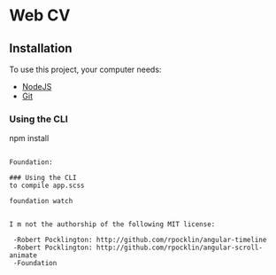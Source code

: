 # Web CV


## Installation

To use this project, your computer needs:

- [NodeJS](https://nodejs.org/en/)
- [Git](https://git-scm.com/)

### Using the CLI

npm install

```

Foundation:

### Using the CLI
to compile app.scss

foundation watch


I m not the authorship of the following MIT license:

 -Robert Pocklington: http://github.com/rpocklin/angular-timeline
 -Robert Pocklington: http://github.com/rpocklin/angular-scroll-animate
 -Foundation 
